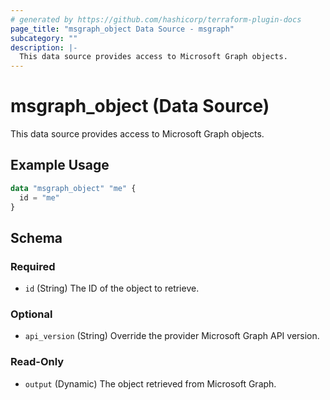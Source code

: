 ```yaml
---
# generated by https://github.com/hashicorp/terraform-plugin-docs
page_title: "msgraph_object Data Source - msgraph"
subcategory: ""
description: |-
  This data source provides access to Microsoft Graph objects.
---
```


# msgraph_object (Data Source)

This data source provides access to Microsoft Graph objects.

## Example Usage

```terraform
data "msgraph_object" "me" {
  id = "me"
}
```

<!-- schema generated by tfplugindocs -->
## Schema

### Required

- `id` (String) The ID of the object to retrieve.

### Optional

- `api_version` (String) Override the provider Microsoft Graph API version.

### Read-Only

- `output` (Dynamic) The object retrieved from Microsoft Graph.
